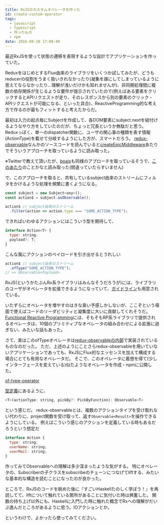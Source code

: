 ```yaml
---
title: RxJSのカスタムオペレータを作った
id: create-custom-operator
tags:
  - javascript
  - typescript
  - 作ったもの
  - npm
date: 2016-09-10 17:09:40
---
```



最近RxJSを使って状態の遷移を表現するような設計でアプリケーションを作っていた。

ReduxをはじめとするFlux由来のライブラリをいくつか試してみたが、どうもreducerの役割をうまく扱いきれなかったり(凝集を疎にしてしまっているように思えてならなかったり...理解が浅いだけかも知れませんが)、非同期処理間に複数の依存関係が生じるような要件が提示されていたので(例えばある要素をクリックするとAPIリクエストが走り、そのレスポンスから別の要素のクリック・APIリクエストが可能になる、といった具合)、ReactiveProgramming的な考え方で作るのが最もフィットすると考えたからだ。

最初は入力の起点毎にSubjectを作成して、各DOM要素にsubject.nextを紐付けるようなやり方をしていたのだが、ちょっと冗長というか無駄だと思う。
Reduxっぽく、単一のdispatcher関数に、ユーザの関心事の種類を表す情報(ActionType)を載せて分岐するようにした方が、スマートだろう。
[redux-observable](https://github.com/redux-observable/redux-observable)なんかのソースコードを読んでいると[createEpicMiddleware](https://github.com/redux-observable/redux-observable/blob/master/src/createEpicMiddleware.js#L17)あたりでそういうアプローチを取っているように読み取った。

※Twitterで教えて頂いたが、[boajs](https://github.com/bouzuya/b-o-a)も同様のアプローチを取っているそうで、[このあたり](https://github.com/bouzuya/boa-core/blob/master/src/run.ts#L7)のことかなと読み取った(間違っていたらすいません)

で、このアプローチを取ると、共有しているsubject由来のストリームにフィルタをかけるような処理を頻繁に書くようになる。

```javascript
const subject = new Subject<any>();
const action$ = subject.asObservable();
  
action$ // subject由来のストリーム
  .filter(action => action.type === "SOME_ACTION_TYPE");
```

できればいわゆるアクションにはこういう型を期待して、

```javascript
interface Action<T> {
  type: string;
  payload?: T;
}
```

こんな風にアクションのペイロードを引き出せるとうれしい

```javascript
action$ // subject由来のストリーム
  .ofType("SOME_ACTION_TYPE");
// => Observable<Payload>
```

RxJS(というかたぶんRx系ライブラリはみんなそうだろうが)には、ライブラリのユーザがオペレータを拡張できるようになっていて、[ガイドライン](https://github.com/ReactiveX/rxjs/blob/master/doc/operator-creation.md)も用意されている。

いたずらにオペレータを増やすのはきな臭い予感しかしないが、ここぞという場面で使えばコードのリーダビリティと凝集度に大いに貢献してくれそうだ。
[Functional Reactive Programming](https://www.manning.com/books/functional-reactive-programming)には、そもそもRP系ライブラリで提供されるオペレータは、10個のプリミティブなオペレータの組み合わせによる拡張に過ぎない、みたいな話もあった。

さて、実はこのofTypeオペレータは[redux-observableの内部](https://github.com/redux-observable/redux-observable/blob/master/src/ActionsObservable.js)で実装されているものなのだった。
ただ、上述のようにことさらredux-observableを用いていないアプリケーションであっても、RxJSにFlux的なエッセンスを加えて構成する場合にとても有用なオペレータだ。
そこで、このオペレータに着想を得て(少しインターフェースを変えている)似たようなオペレータを作成・npmに公開した。

[of-type-operator](https://github.com/kogai/of-type-operator)

[型定義](https://github.com/kogai/of-type-operator/blob/master/dist/index.d.ts)にあるように、

```javascript
<T>(actionType: string, pickBy?: PickByFunction): Observable<T>
```

という感じだ。
redux-observableとは、複数のアクションタイプを受け取れない代わりに、project関数を受け取って、返す`Observable<Result>`を操作できるようにしている。
例えばこういう感じのアクションを定義している時もあるだろうという想定だ

```javascript
interface Action {
  type: string;
  userName: string;
  userMail: string;
}
```

作ってみてObservableへの理解は多少深まったような気がする。
特にオペレータの、Subscriberの子クラスをsubscribeのチェーンにつなげてliftする、みたいな基本的な構造を読むことになったのが良かった。

ところで、RxJSのコードを眺めた後に『すごいHaskellたのしく学ぼう！』を再読してて、liftについて触れている箇所があることに気付いた時は興奮した。
関数の持ち上げ以外にも、Haskellに入門した時に触れた概念でRxへの理解がだいぶ進んだところがあるように思う。IOアクションとか。

というわけで、よかったら使ってみてください。
